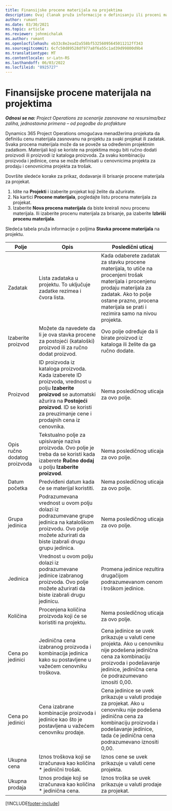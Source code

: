 ```yaml
---
title: Finansijske procene materijala na projektima
description: Ovaj članak pruža informacije o definisanju ili proceni materijala zasnovanih na projektima.
author: rumant
ms.date: 03/30/2021
ms.topic: article
ms.reviewer: johnmichalak
ms.author: rumant
ms.openlocfilehash: eb33c8e2ead2a558bf53256095645011212ff343
ms.sourcegitcommit: 6cfc50d89528df977a8f6a55c1ad39d99800d9b4
ms.translationtype: MT
ms.contentlocale: sr-Latn-RS
ms.lasthandoff: 06/03/2022
ms.locfileid: "8925727"
---
```

# <a name="financial-estimates-for-materials-on-projects"></a>Finansijske procene materijala na projektima

_**Odnosi se na:** Project Operations za scenarije zasnovane na resursima/bez zaliha, jednostavna primena – od pogodbe do profakture_

Dynamics 365 Project Operations omogućava menadžerima projekata da definišu cenu materijala zasnovanu na projektu za svaki projekat ili zadatak. Svaka procena materijala može da se poveže sa određenim projektnim zadatkom. Materijali koji se koriste na projektima mogu biti ručno dodati proizvodi ili proizvodi iz kataloga proizvoda. Za svaku kombinaciju proizvoda i jedinice, cena se može definisati u cenovnicima projekta za prodaju i cenovnicima projekta za trošak.  

Dovršite sledeće korake za prikaz, dodavanje ili brisanje procene materijala za projekat.

1. Idite na **Projekti** i izaberite projekat koji želite da ažurirate.
2. Na kartici **Procene materijala**, pogledajte listu procena materijala za projekat.
3. Izaberite **Nova procena materijala** da biste kreirali novu procenu materijala. Ili izaberite procenu materijala za brisanje, pa izaberite **Izbriši procenu materijala**.

Sledeća tabela pruža informacije o poljima **Stavka procene materijala** na projektu. 

| **Polje** | **Opis** | **Posledični uticaj** |
| --- | --- | --- |
| Zadatak | Lista zadataka u projektu. To uključuje zadatke rezimea i čvora lista. | Kada odaberete zadatak za stavku procene materijala, to utiče na procenjeni trošak materijala i procenjenu prodaju materijala za zadatak. Ako to polje ostane prazno, procena materijala se prati i rezimira samo na nivou projekta. |
| Izaberite proizvod |  Možete da navedete da li je ova stavka procene za postojeći (kataloški) proizvod ili za ručno dodat proizvod. | Ovo polje određuje da li birate proizvod iz kataloga ili želite da ga ručno dodate. |
| Proizvod | ID proizvoda iz kataloga proizvoda. Kada izaberete ID proizvoda, vrednost u polju **Izaberite proizvod** se automatski ažurira na **Postojeći proizvod**. ID se koristi za preuzimanje cene i prodajnih cena iz cenovnika. | Nema posledičnog uticaja za ovo polje. |
| Opis ručno dodatog proizvoda | Tekstualno polje za upisivanje naziva proizvoda. Ovo polje je treba da se koristi kada izaberete **Ručno dodaj** u polju **Izaberite proizvod**.| Nema posledičnog uticaja za ovo polje. |
| Datum početka | Predviđeni datum kada će se materijal koristiti. | Nema posledičnog uticaja za ovo polje. |
| Grupa jedinica | Podrazumevana vrednost u ovom polju dolazi iz podrazumevane grupe jedinica na kataloškom proizvodu. Ovo polje možete ažurirati da biste izabrali drugu grupu jedinica. | Nema posledičnog uticaja za ovo polje. |
| Jedinica | Vrednost u ovom polju dolazi iz podrazumevane jedinice izabranog proizvoda. Ovo polje možete ažurirati da biste izabrali drugu jedinicu. | Promena jedinice rezultira drugačijom podrazumevanom cenom i troškom jedinice. |
| Količina | Procenjena količina proizvoda koji će se koristiti na projektu. | Nema posledičnog uticaja za ovo polje. |
| Cena po jedinici | Jedinična cena izabranog proizvoda i kombinacija jedinica kako su postavljene u važećem cenovniku troškova. | Cena jedinice se uvek prikazuje u valuti cene projekta. Ako u cenovniku nije podešena jedinična cena za kombinaciju proizvoda i podešavanje jedinice, jedinična cena će podrazumevano iznositi 0,00. |
| Cena po jedinici | Cena izabrane kombinacije proizvoda i jedinice kao što je postavljena u važećem cenovniku prodaje. | Cena jedinice se uvek prikazuje u valuti prodaje za projekat. Ako u cenovniku nije podešena jedinična cena za kombinaciju proizvoda i podešavanje jedinice, tada će jedinična cena podrazumevano iznositi 0,00.|
| Ukupna cena | Iznos troškova koji se izračunava kao količina \* jedinični trošak.| Iznos cene se uvek prikazuje u valuti cene projekta. |
| Ukupna prodaja | Iznos prodaje koji se izračunava kao količina \* jedinična cena. | Iznos troška se uvek prikazuje u valuti prodaje za projekat. |


[!INCLUDE[footer-include](../includes/footer-banner.md)]
